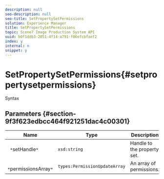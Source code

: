 ```yaml
---
description: null
seo-description: null
seo-title: SetPropertySetPermissions
solution: Experience Manager
title: SetPropertySetPermissions
topic: Scene7 Image Production System API
uuid: b0f1ddb3-2051-4f14-a791-f06efcbfaef2
index: y
internal: n
snippet: y
---
```


# SetPropertySetPermissions{#setpropertysetpermissions}

 Syntax 

## Parameters {#section-9f3f623edbcc464f921251dac4c00301}

|  Name  | Type  | Description  |
|---|---|---|
|  ` *`setHandle`*`  | `xsd:string`  | Handle to the property set.  |
|  ` *`permissionsArray`*`  | `types:PermissionUpdateArray`  | An array of permissions.  |

